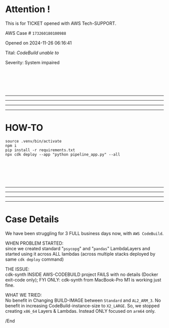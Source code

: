 # Attention !

This is for TICKET opened with AWS Tech-SUPPORT.

AWS Case # `173260180100988`

Opened on 2024-11-26 06:16:41

Tital: _CodeBuild unable to_

Severity: System impaired

<BR/><BR/><BR/><BR/>
<HR/><HR/><HR/><HR/>

# HOW-TO

```
source .venv/bin/activate
npm i
pip install -r requirements.txt
npx cdk deploy --app "python pipeline_app.py" --all
```


<BR/><BR/><BR/><BR/>
<HR/><HR/><HR/><HR/>

# Case Details

We have been struggling for 3 FULL business days now, with `AWS CodeBuild`.

WHEN PROBLEM STARTED:<BR/>
since we created standard "`psycopg`" and "`pandas`" LambdaLayers and started using it across ALL lambdas (across multiple stacks deployed by same `cdk deploy` command)

THE ISSUE:<BR/>
cdk-synth INSIDE AWS-CODEBUILD project FAILS with no details (Docker exit-code only); FYI ONLY: cdk-synth from MacBook-Pro M1 is working just fine.

WHAT WE TRIED:<BR/>
No benefit in Changing BUILD-IMAGE between `Standard` and `AL2_ARM_3`.  No benefit in increasing CodeBuild-instance-size to `X2_LARGE`.  So, we stopped creating `x86_64` Layers & Lambdas. Instead ONLY focused on `arm64` only.


/End